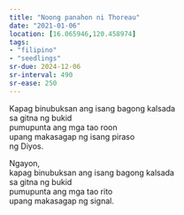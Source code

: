 ```yaml
---
title: "Noong panahon ni Thoreau"
date: "2021-01-06"
location: [16.065946,120.458974]
tags:
- "filipino"
- "seedlings"
sr-due: 2024-12-06
sr-interval: 490
sr-ease: 250
---
```

Kapag binubuksan ang isang bagong kalsada  
sa gitna ng bukid  
pumupunta ang mga tao roon  
upang makasagap ng isang piraso  
ng Diyos.  

Ngayon,  
kapag binubuksan ang isang bagong kalsada  
sa gitna ng bukid  
pumupunta ang mga tao rito  
upang makasagap ng signal.  